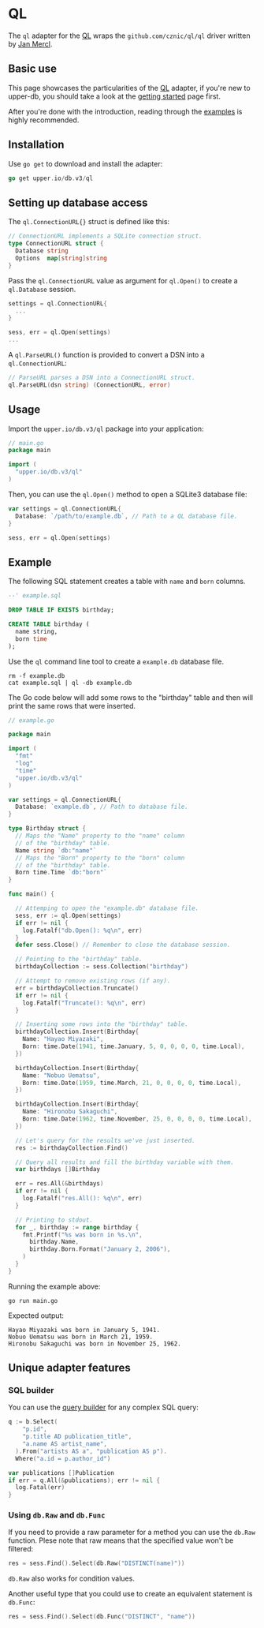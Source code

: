 # QL

The `ql` adapter for the [QL][1] wraps the `github.com/cznic/ql/ql` driver
written by [Jan Mercl][1].

## Basic use

This page showcases the particularities of the [QL][2] adapter, if you're
new to upper-db, you should take a look at the [getting started][3] page first.

After you're done with the introduction, reading through the [examples][4] is
highly recommended.

## Installation

Use `go get` to download and install the adapter:

```go
go get upper.io/db.v3/ql
```

## Setting up database access

The `ql.ConnectionURL{}` struct is defined like this:

```go
// ConnectionURL implements a SQLite connection struct.
type ConnectionURL struct {
  Database string
  Options  map[string]string
}
```

Pass the `ql.ConnectionURL` value as argument for `ql.Open()`
to create a `ql.Database` session.

```go
settings = ql.ConnectionURL{
  ...
}

sess, err = ql.Open(settings)
...
```

A `ql.ParseURL()` function is provided to convert a DSN into a
`ql.ConnectionURL`:

```go
// ParseURL parses a DSN into a ConnectionURL struct.
ql.ParseURL(dsn string) (ConnectionURL, error)
```

## Usage

Import the `upper.io/db.v3/ql` package into your application:

```go
// main.go
package main

import (
  "upper.io/db.v3/ql"
)
```

Then, you can use the `ql.Open()` method to open a SQLite3 database file:

```go
var settings = ql.ConnectionURL{
  Database: `/path/to/example.db`, // Path to a QL database file.
}

sess, err = ql.Open(settings)
```

## Example

The following SQL statement creates a table with `name` and `born`
columns.

```sql
--' example.sql

DROP TABLE IF EXISTS birthday;

CREATE TABLE birthday (
  name string,
  born time
);
```

Use the `ql` command line tool to create a `example.db` database
file.

```
rm -f example.db
cat example.sql | ql -db example.db
```

The Go code below will add some rows to the "birthday" table and then will
print the same rows that were inserted.

```go
// example.go

package main

import (
  "fmt"
  "log"
  "time"
  "upper.io/db.v3/ql"
)

var settings = ql.ConnectionURL{
  Database: `example.db`, // Path to database file.
}

type Birthday struct {
  // Maps the "Name" property to the "name" column
  // of the "birthday" table.
  Name string `db:"name"`
  // Maps the "Born" property to the "born" column
  // of the "birthday" table.
  Born time.Time `db:"born"`
}

func main() {

  // Attemping to open the "example.db" database file.
  sess, err := ql.Open(settings)
  if err != nil {
    log.Fatalf("db.Open(): %q\n", err)
  }
  defer sess.Close() // Remember to close the database session.

  // Pointing to the "birthday" table.
  birthdayCollection := sess.Collection("birthday")

  // Attempt to remove existing rows (if any).
  err = birthdayCollection.Truncate()
  if err != nil {
    log.Fatalf("Truncate(): %q\n", err)
  }

  // Inserting some rows into the "birthday" table.
  birthdayCollection.Insert(Birthday{
    Name: "Hayao Miyazaki",
    Born: time.Date(1941, time.January, 5, 0, 0, 0, 0, time.Local),
  })

  birthdayCollection.Insert(Birthday{
    Name: "Nobuo Uematsu",
    Born: time.Date(1959, time.March, 21, 0, 0, 0, 0, time.Local),
  })

  birthdayCollection.Insert(Birthday{
    Name: "Hironobu Sakaguchi",
    Born: time.Date(1962, time.November, 25, 0, 0, 0, 0, time.Local),
  })

  // Let's query for the results we've just inserted.
  res := birthdayCollection.Find()

  // Query all results and fill the birthday variable with them.
  var birthdays []Birthday

  err = res.All(&birthdays)
  if err != nil {
    log.Fatalf("res.All(): %q\n", err)
  }

  // Printing to stdout.
  for _, birthday := range birthday {
    fmt.Printf("%s was born in %s.\n",
      birthday.Name,
      birthday.Born.Format("January 2, 2006"),
    )
  }
}

```

Running the example above:

```
go run main.go
```

Expected output:

```
Hayao Miyazaki was born in January 5, 1941.
Nobuo Uematsu was born in March 21, 1959.
Hironobu Sakaguchi was born in November 25, 1962.
```

## Unique adapter features

### SQL builder

You can use the [query builder](/db.v3/lib/sqlbuilder) for any complex SQL query:

```go
q := b.Select(
    "p.id",
    "p.title AD publication_title",
    "a.name AS artist_name",
  ).From("artists AS a", "publication AS p").
  Where("a.id = p.author_id")

var publications []Publication
if err = q.All(&publications); err != nil {
  log.Fatal(err)
}
```

### Using `db.Raw` and `db.Func`

If you need to provide a raw parameter for a method you can use the `db.Raw`
function. Plese note that raw means that the specified value won't be filtered:

```go
res = sess.Find().Select(db.Raw("DISTINCT(name)"))
```

`db.Raw` also works for condition values.

Another useful type that you could use to create an equivalent statement is
`db.Func`:

```go
res = sess.Find().Select(db.Func("DISTINCT", "name"))
```

[1]: https://github.com/cznic/ql
[2]: http://golang.org/doc/effective_go.html#blank
[3]: /db.v3/getting-started
[4]: /db.v3/examples
